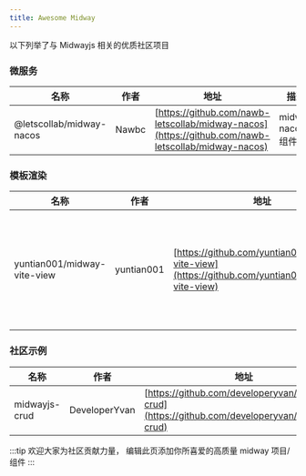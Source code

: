 ```yaml
---
title: Awesome Midway
---
```


以下列举了与 Midwayjs 相关的优质社区项目

### 微服务

| 名称                     | 作者  | 地址                                                                                               | 描述              |
| ------------------------ | ----- | -------------------------------------------------------------------------------------------------- | ----------------- |
| @letscollab/midway-nacos | Nawbc | [https://github.com/nawb-letscollab/midway-nacos](https://github.com/nawb-letscollab/midway-nacos) | midway nacos 组件 |

### 模板渲染

| 名称                        | 作者       | 地址                                                                                             | 描述                                                                 |
| --------------------------- | ---------- | ------------------------------------------------------------------------------------------------ | -------------------------------------------------------------------- |
| yuntian001/midway-vite-view | yuntian001 | [https://github.com/yuntian001/midway-vite-view](https://github.com/yuntian001/midway-vite-view) | midway vite 服务端渲染(ssr)/客户端渲染（client）组件 支持 vue3 react |

### 社区示例

| 名称          | 作者          | 地址                                                                                             | 描述                                     |
| ------------- | ------------- | ------------------------------------------------------------------------------------------------ | ---------------------------------------- |
| midwayjs-crud | DeveloperYvan | [https://github.com/developeryvan/midwayjs-crud](https://github.com/developeryvan/midwayjs-crud) | 一个包含 prisma+casbin+nacos+crud 的示例 |

:::tip
欢迎大家为社区贡献力量， 编辑此页添加你所喜爱的高质量 midway 项目/组件
:::
